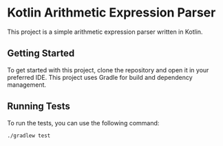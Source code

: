 # Kotlin Arithmetic Expression Parser

This project is a simple arithmetic expression parser written in Kotlin.



## Getting Started
To get started with this project, clone the repository and open it in your preferred IDE. This project uses Gradle for build and dependency management. 

## Running Tests

To run the tests, you can use the following command:

```bash
./gradlew test
```